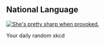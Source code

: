 ## National Language
[![She's pretty sharp when provoked.](https://imgs.xkcd.com/comics/national_language.jpg)](https://xkcd.com/84/ "She's pretty sharp when provoked.")

Your daily random xkcd
